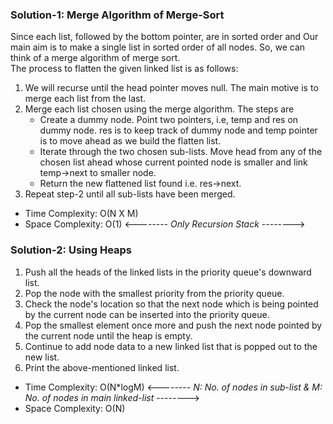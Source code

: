 ### Solution-1: Merge Algorithm of Merge-Sort
Since each list, followed by the bottom pointer, are in sorted order and Our main aim is to make a single list in sorted order of all nodes. So, we can think of a merge algorithm of merge sort.
<br>
The process to flatten the given linked list is as follows:
1. We will recurse until the head pointer moves null. The main motive is to merge each list from the last.
2. Merge each list chosen using the merge algorithm. The steps are
    - Create a dummy node. Point two pointers, i.e, temp and res on dummy node. res is to keep track of dummy node and temp pointer is to move ahead as we build the flatten list.
    - Iterate through the two chosen sub-lists. Move head from any of the chosen list ahead whose current pointed node is smaller and link temp->next to smaller node. 
    - Return the new flattened list found i.e. res->next.
3. Repeat step-2 until all sub-lists have been merged.
- Time Complexity: O(N X M)
- Space Complexity: O(1)   <-------- *Only Recursion Stack*  -------->

### Solution-2: Using Heaps
1. Push all the heads of the linked lists in the priority queue's downward list.
2. Pop the node with the smallest priority from the priority queue.
3. Check the node's location so that the next node which is being pointed by the current node can be inserted into the priority queue.
4. Pop the smallest element once more and push the next node pointed by the current node until the heap is empty.
5. Continue to add node data to a new linked list that is popped out to the new list.
6. Print the above-mentioned linked list.
- Time Complexity: O(N*logM)   <-------- *N: No. of nodes in sub-list & M: No. of nodes in main linked-list* -------->
- Space Complexity: O(N) 
